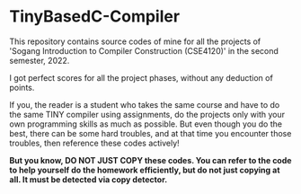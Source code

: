 # TinyBasedC-Compiler

This repository contains source codes of mine for all the projects of 'Sogang Introduction to Compiler Construction (CSE4120)' in the second semester, 2022.

I got perfect scores for all the project phases, without any deduction of points.

If you, the reader is a student who takes the same course and have to do the same TINY compiler using assignments, do the projects only with your own programming skills as much as possible. But even though you do the best, there can be some hard troubles, and at that time you encounter those troubles, then reference these codes actively!

**But you know, DO NOT JUST COPY these codes. You can refer to the code to help yourself do the homework efficiently, but do not just copying at all. It must be detected via copy detector.**
